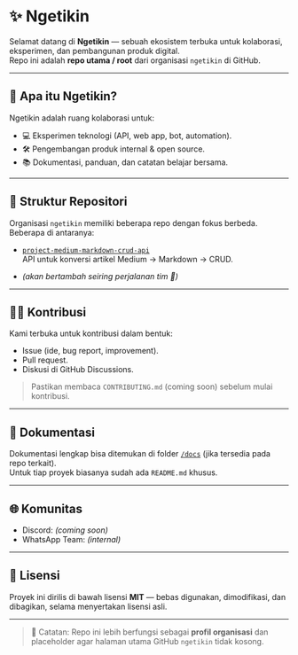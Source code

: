 # ✨ Ngetikin

Selamat datang di **Ngetikin** — sebuah ekosistem terbuka untuk kolaborasi, eksperimen, dan pembangunan produk digital.  
Repo ini adalah **repo utama / root** dari organisasi `ngetikin` di GitHub.

---

## 🚀 Apa itu Ngetikin?
Ngetikin adalah ruang kolaborasi untuk:
- 💻 Eksperimen teknologi (API, web app, bot, automation).
- 🛠️ Pengembangan produk internal & open source.
- 📚 Dokumentasi, panduan, dan catatan belajar bersama.

---

## 📂 Struktur Repositori
Organisasi `ngetikin` memiliki beberapa repo dengan fokus berbeda. Beberapa di antaranya:

- [`project-medium-markdown-crud-api`](https://github.com/ngetikin/project-medium-markdown-crud-api)  
  API untuk konversi artikel Medium → Markdown → CRUD.
  
- *(akan bertambah seiring perjalanan tim 🚧)*

---

## 🧑‍💻 Kontribusi
Kami terbuka untuk kontribusi dalam bentuk:
- Issue (ide, bug report, improvement).
- Pull request.
- Diskusi di GitHub Discussions.

> Pastikan membaca `CONTRIBUTING.md` (coming soon) sebelum mulai kontribusi.

---

## 📖 Dokumentasi
Dokumentasi lengkap bisa ditemukan di folder [`/docs`](./docs) (jika tersedia pada repo terkait).  
Untuk tiap proyek biasanya sudah ada `README.md` khusus.

---

## 🌐 Komunitas
- Discord: *(coming soon)*
- WhatsApp Team: *(internal)*

---

## 📜 Lisensi
Proyek ini dirilis di bawah lisensi **MIT** — bebas digunakan, dimodifikasi, dan dibagikan, selama menyertakan lisensi asli.

---

> 📝 Catatan: Repo ini lebih berfungsi sebagai **profil organisasi** dan placeholder agar halaman utama GitHub `ngetikin` tidak kosong.
